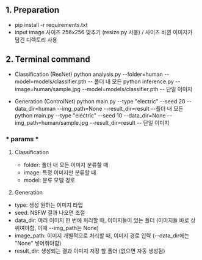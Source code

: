 ## 1. Preparation
- pip install -r requirements.txt
- input image 사이즈 256x256 맞추기 (resize.py 사용) / 사이즈 바뀐 이미지가 담긴 디렉토리 사용

## 2. Terminal command
- Classification (ResNet)
python analysis.py --folder=human --model=models/classifier.pth  -- 폴더 내 모든
python inference.py --image=human/sample.jpg --model=models/classifier.pth  -- 단일 이미지

- Generation (ControlNet)
python main.py --type "electric" --seed 20 --data_dir=human --img_path=None --result_dir=result --폴더 내 모든
python main.py --type "electric" --seed 10 --data_dir=None --img_path=human/sample.jpg --result_dir=result -- 단일 이미지

### * params *
1. Classification
   - folder: 폴더 내 모든 이미지 분류할 때
   - image: 특정 이미지만 분류할 때
   - model: 분류 모델 경로

2. Generation
- type: 생성 원하는 이미지 타입
- seed: NSFW 결과 나오면 조절
- data_dir: 여러 이미지 한 번에 처리할 때, 이미지들이 있는 폴더 (이미지들 바로 상위여야함, 이때 --img_path는 None)
- image_path: 이미지 개별적으로 처리할 때, 이미지 경로 입력 (--data_dir에는 "None" 넣어줘야함)
- result_dir: 생성되는 결과 이미지 저장 할 폴더 (없으면 자동 생성됨)
